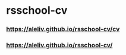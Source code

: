 # rsschool-cv
### **https://aleliv.github.io/rsschool-cv/cv**
### **https://aleliv.github.io/rsschool-cv/**